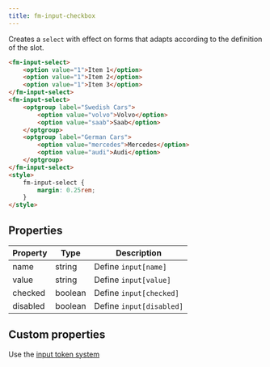 ```yaml
---
title: fm-input-checkbox
---
```


Creates a `select` with effect on forms that adapts according to the definition of the slot.

```html preview
<fm-input-select>
    <option value="1">Item 1</option>
    <option value="1">Item 2</option>
    <option value="1">Item 3</option>
</fm-input-select>
<fm-input-select>
    <optgroup label="Swedish Cars">
        <option value="volvo">Volvo</option>
        <option value="saab">Saab</option>
    </optgroup>
    <optgroup label="German Cars">
        <option value="mercedes">Mercedes</option>
        <option value="audi">Audi</option>
    </optgroup>
</fm-input-select>
<style>
    fm-input-select {
        margin: 0.25rem;
    }
</style>
```

## Properties

| Property | Type    | Description              |
| -------- | ------- | ------------------------ |
| name     | string  | Define `input[name]`     |
| value    | string  | Define `input[value]`    |
| checked  | boolean | Define `input[checked]`  |
| disabled | boolean | Define `input[disabled]` |

## Custom properties

Use the [input token system](#/tokens/input)
